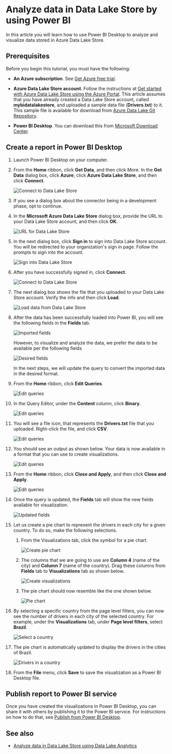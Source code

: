 <properties
   pageTitle="Analyze data in Data Lake Store by using Power BI | Microsoft Azure"
   description="Use Power BI to analyze data stored in Azure Data Lake Store"
   services="data-lake-store" 
   documentationCenter=""
   authors="nitinme"
   manager="jhubbard"
   editor="cgronlun"/>

<tags
   ms.service="data-lake-store"
   ms.devlang="na"
   ms.topic="article"
   ms.tgt_pltfrm="na"
   ms.workload="big-data"
   ms.date="10/05/2016"
   ms.author="nitinme"/>

# Analyze data in Data Lake Store by using Power BI

In this article you will learn how to use Power BI Desktop to analyze and visualize data stored in Azure Data Lake Store.

## Prerequisites

Before you begin this tutorial, you must have the following:

- **An Azure subscription**. See [Get Azure free trial](https://azure.microsoft.com/pricing/free-trial/).

- **Azure Data Lake Store account**. Follow the instructions at [Get started with Azure Data Lake Store using the Azure Portal](data-lake-store-get-started-portal.md). This article assumes that you have already created a Data Lake Store account, called **mybidatalakestore**, and uploaded a sample data file (**Drivers.txt**) to it. This sample file is available for download from [Azure Data Lake Git Repository](https://github.com/Azure/usql/tree/master/Examples/Samples/Data/AmbulanceData/Drivers.txt).

- **Power BI Desktop**. You can download this from [Microsoft Download Center](https://www.microsoft.com/en-us/download/details.aspx?id=45331). 


## Create a report in Power BI Desktop

1. Launch Power BI Desktop on your computer.

2. From the **Home** ribbon, click **Get Data**, and then click More. In the **Get Data** dialog box, click **Azure**, click **Azure Data Lake Store**, and then click **Connect**.

	![Connect to Data Lake Store](./media/data-lake-store-power-bi/get-data-lake-store-account.png "Connect to Data Lake Store")

3. If you see a dialog box about the connector being in a development phase, opt to continue.

4. In the **Microsoft Azure Data Lake Store** dialog box, provide the URL to your Data Lake Store account, and then click **OK**.

	![URL for Data Lake Store](./media/data-lake-store-power-bi/get-data-lake-store-account-url.png "URL for Data Lake Store")

5. In the next dialog box, click **Sign in** to sign into Data Lake Store account. You will be redirected to your organization's sign in page. Follow the prompts to sign into the account.

	![Sign into Data Lake Store](./media/data-lake-store-power-bi/get-data-lake-store-account-signin.png "Sign into Data Lake Store")

6. After you have successfully signed in, click **Connect**.

	![Connect to Data Lake Store](./media/data-lake-store-power-bi/get-data-lake-store-account-connect.png "Connect to Data Lake Store")

7. The next dialog box shows the file that you uploaded to your Data Lake Store account. Verify the info and then click **Load**.

	![Load data from Data Lake Store](./media/data-lake-store-power-bi/get-data-lake-store-account-load.png "Load data from Data Lake Store")

8. After the data has been successfully loaded into Power BI, you will see the following fields in the **Fields** tab.

	![Imported fields](./media/data-lake-store-power-bi/imported-fields.png "Imported fields")

	However, to visualize and analyze the data, we prefer the data to be available per the following fields

	![Desired fields](./media/data-lake-store-power-bi/desired-fields.png "Desired fields")

	In the next steps, we will update the query to convert the imported data in the desired format.

9. From the **Home** ribbon, click **Edit Queries**.

	![Edit queries](./media/data-lake-store-power-bi/edit-queries.png "Edit queries")

10. In the Query Editor, under the **Content** column, click **Binary**.

	![Edit queries](./media/data-lake-store-power-bi/convert-query1.png "Edit queries")

11. You will see a file icon, that represents the **Drivers.txt** file that you uploaded. Right-click the file, and click **CSV**.	

	![Edit queries](./media/data-lake-store-power-bi/convert-query2.png "Edit queries")

12. You should see an output as shown below. Your data is now available in a format that you can use to create visualizations.

	![Edit queries](./media/data-lake-store-power-bi/convert-query3.png "Edit queries")

13. From the **Home** ribbon, click **Close and Apply**, and then click **Close and Apply**.

	![Edit queries](./media/data-lake-store-power-bi/load-edited-query.png "Edit queries")

14. Once the query is updated, the **Fields** tab will show the new fields available for visualization.

	![Updated fields](./media/data-lake-store-power-bi/updated-query-fields.png "Updated fields")

15. Let us create a pie chart to represent the drivers in each city for a given country. To do so, make the following selections.

	1. From the Visualizations tab, click the symbol for a pie chart.

		![Create pie chart](./media/data-lake-store-power-bi/create-pie-chart.png "Create pie chart")

	2. The columns that we are going to use are **Column 4** (name of the city) and **Column 7** (name of the country). Drag these columns from **Fields** tab to **Visualizations** tab as shown below.

		![Create visualizations](./media/data-lake-store-power-bi/create-visualizations.png "Create visualizations")

	3. The pie chart should now resemble like the one shown below.

		![Pie chart](./media/data-lake-store-power-bi/pie-chart.png "Create visualizations")

16. By selecting a specific country from the page level filters, you can now see the number of drivers in each city of the selected country. For example, under the **Visualizations** tab, under **Page level filters**, select **Brazil**.

	![Select a country](./media/data-lake-store-power-bi/select-country.png "Select a country")

17. The pie chart is automatically updated to display the drivers in the cities of Brazil.

	![Drivers in a country](./media/data-lake-store-power-bi/driver-per-country.png "Drivers per country")

18. From the **File** menu, click **Save** to save the visualization as a Power BI Desktop file.

## Publish report to Power BI service

Once you have created the visualizations in Power BI Desktop, you can share it with others by publishing it to the Power BI service. For instructions on how to do that, see [Publish from Power BI Desktop](https://powerbi.microsoft.com/documentation/powerbi-desktop-upload-desktop-files/).

## See also

* [Analyze data in Data Lake Store using Data Lake Analytics](../data-lake-analytics/data-lake-analytics-get-started-portal.md)
